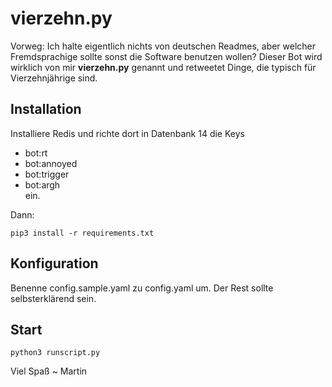 # vierzehn.py

Vorweg: Ich halte eigentlich nichts von deutschen Readmes, aber welcher Fremdsprachige sollte sonst die Software benutzen wollen?
Dieser Bot wird wirklich von mir __vierzehn.py__ genannt und retweetet Dinge, die typisch für Vierzehnjährige sind.

## Installation
Installiere Redis und richte dort in Datenbank 14 die Keys
- bot:rt
- bot:annoyed
- bot:trigger
- bot:argh  
ein.

Dann:
```
pip3 install -r requirements.txt
```

## Konfiguration
Benenne config.sample.yaml zu config.yaml um. Der Rest sollte selbsterklärend sein.

## Start
```
python3 runscript.py
```


Viel Spaß
~ Martin
